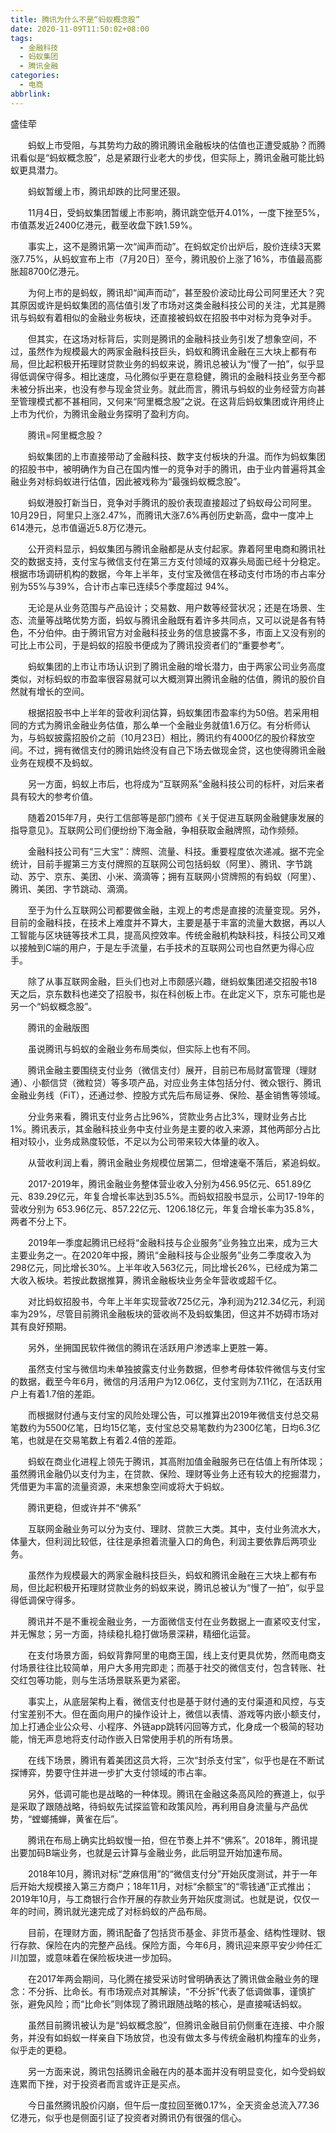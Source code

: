 ```yaml
---
title: 腾讯为什么不是“蚂蚁概念股”
date: 2020-11-09T11:50:02+08:00
tags:
  - 金融科技
  - 蚂蚁集团
  - 腾讯金融
categories:
  - 电商
abbrlink:
---
```


盛佳荦

　　蚂蚁上市受阻，与其势均力敌的腾讯腾讯金融板块的估值也正遭受威胁？而腾讯看似是“蚂蚁概念股”，总是紧跟行业老大的步伐，但实际上，腾讯金融可能比蚂蚁更具潜力。

　　蚂蚁暂缓上市，腾讯却跌的比阿里还狠。

　　11月4日，受蚂蚁集团暂缓上市影响，腾讯跳空低开4.01%，一度下挫至5%，市值蒸发近2400亿港元，截至收盘下跌1.59%。

　　事实上，这不是腾讯第一次“闻声而动”。在蚂蚁定价出炉后，股价连续3天累涨7.75%，从蚂蚁宣布上市（7月20日）至今，腾讯股价上涨了16%，市值最高膨胀超8700亿港元。

　　为何上市的是蚂蚁，腾讯却“闻声而动”，甚至股价波动比母公司阿里还大？究其原因或许是蚂蚁集团的高估值引发了市场对这类金融科技公司的关注，尤其是腾讯与蚂蚁有着相似的金融业务板块，还直接被蚂蚁在招股书中对标为竞争对手。

　　但其实，在这场对标背后，实则是腾讯的金融科技业务引发了想象空间，不过，虽然作为规模最大的两家金融科技巨头，蚂蚁和腾讯金融在三大块上都有布局，但比起积极开拓理财贷款业务的蚂蚁来说，腾讯总被认为“慢了一拍”，似乎显得低调保守得多。相比速度，马化腾似乎更在意稳健，腾讯的金融科技业务至今都未被分拆出来，也没有参与现金贷业务。就此而言，腾讯与蚂蚁的业务经营方向甚至管理模式都不甚相同，又何来“阿里概念股”之说。在这背后蚂蚁集团或许用终止上市为代价，为腾讯金融业务探明了盈利方向。

　　腾讯=阿里概念股？

　　蚂蚁集团的上市直接带动了金融科技、数字支付板块的升温。而作为蚂蚁集团的招股书中，被明确作为自己在国内惟一的竞争对手的腾讯，由于业内普遍将其金融业务对标蚂蚁进行估值，因此被戏称为“最强蚂蚁概念股”。

　　蚂蚁港股打新当日，竞争对手腾讯的股价表现直接超过了蚂蚁母公司阿里。10月29日，阿里只上涨2.47%，而腾讯大涨7.6%再创历史新高，盘中一度冲上614港元，总市值逼近5.8万亿港元。

　　公开资料显示，蚂蚁集团与腾讯金融都是从支付起家。靠着阿里电商和腾讯社交的数据支持，支付宝与微信支付在第三方支付领域的双寡头局面已经十分稳定。根据市场调研机构的数据，今年上半年，支付宝及微信在移动支付市场的市占率分别为55%与39%，合计市占率已连续5个季度超过 94%。

　　无论是从业务范围与产品设计；交易数、用户数等经营状况；还是在场景、生态、流量等战略优势方面，蚂蚁与腾讯金融既有着许多共同点，又可以说是各有特色，不分伯仲。由于腾讯官方对金融科技业务的信息披露不多，市面上又没有别的可比上市公司，于是蚂蚁的招股书便成为了腾讯投资者们的“重要参考”。

　　蚂蚁集团的上市让市场认识到了腾讯金融的增长潜力，由于两家公司业务高度类似，对标蚂蚁的市盈率很容易就可以大概测算出腾讯金融的估值，腾讯的股价自然就有增长的空间。

　　根据招股书中上半年的营收利润估算，蚂蚁集团市盈率约为50倍。若采用相同的方式为腾讯金融业务估值，那么单一个金融业务就值1.6万亿。有分析师认为，与蚂蚁披露招股价之前（10月23日）相比，腾讯约有4000亿的股价释放空间。不过，拥有微信支付的腾讯始终没有自己下场去做现金贷，这也使得腾讯金融业务在规模不及蚂蚁。

　　另一方面，蚂蚁上市后，也将成为“互联网系”金融科技公司的标杆，对后来者具有较大的参考价值。

　　随着2015年7月，央行工信部等是部门颁布《关于促进互联网金融健康发展的指导意见》。互联网公司们便纷纷下海金融，争相获取金融牌照，动作频频。

　　金融科技公司有“三大宝”：牌照、流量、科技。重要程度依次递减。据不完全统计，目前手握第三方支付牌照的互联网公司包括蚂蚁（阿里）、腾讯、字节跳动、苏宁、京东、美团、小米、滴滴等；拥有互联网小贷牌照的有蚂蚁（阿里）、腾讯、美团、字节跳动、滴滴。

　　至于为什么互联网公司都要做金融，主观上的考虑是直接的流量变现。另外，目前的金融科技，在技术上难度并不算大，主要是基于丰富的流量大数据，再以人工智能与区块链等技术工具，提高风控效率。传统金融机构缺科技，科技公司又难以接触到C端的用户，于是左手流量，右手技术的互联网公司也自然更为得心应手。

　　除了从事互联网金融，巨头们也对上市颇感兴趣，继蚂蚁集团递交招股书18天之后，京东数科也递交了招股书，拟在科创板上市。在此定义下，京东可能也是另一个“蚂蚁概念股”。

　　腾讯的金融版图

　　虽说腾讯与蚂蚁的金融业务布局类似，但实际上也有不同。

　　腾讯金融主要围绕支付业务（微信支付）展开，目前已布局财富管理（理财通）、小额信贷（微粒贷）等多项产品，对应业务主体包括分付、微众银行、腾讯金融业务线（FiT），还通过参、控股方式先后布局证券、保险、基金销售等领域。

　　分业务来看，腾讯支付业务占比96%，贷款业务占比3%，理财业务占比1%。腾讯表示，其金融科技业务中支付业务是主要的收入来源，其他两部分占比相对较小，业务成熟度较低，不足以为公司带来较大体量的收入。

　　从营收利润上看，腾讯金融业务规模位居第二，但增速毫不落后，紧追蚂蚁。

　　2017-2019年，腾讯金融业务整体营业收入分别为456.95亿元、651.89亿元、839.29亿元，年复合增长率达到35.5%。而蚂蚁招股书显示，公司17-19年的营收分别为 653.96亿元、857.22亿元、1206.18亿元，年复合增长率为35.8%，两者不分上下。

　　2019年一季度起腾讯已经将“金融科技与企业服务”业务独立出来，成为三大主要业务之一。在2020年中报，腾讯“金融科技与企业服务”业务二季度收入为298亿元，同比增长30%。上半年收入563亿元，同比增长26%，已经成为第二大收入板块。若按此数据推算，腾讯金融板块业务全年营收或超千亿。

　　对比蚂蚁招股书，今年上半年实现营收725亿元，净利润为212.34亿元，利润率为29%，尽管目前腾讯金融板块的营收尚不及蚂蚁集团，但这并不妨碍市场对其有良好预期。

　　另外，坐拥国民软件微信的腾讯在活跃用户渗透率上更胜一筹。

　　虽然支付宝与微信均未单独披露支付业务数据，但参考母体软件微信与支付宝的数据，截至今年6月，微信的月活用户为12.06亿，支付宝则为7.11亿，在活跃用户上有着1.7倍的差距。

　　而根据财付通与支付宝的风险处理公告，可以推算出2019年微信支付总交易笔数约为5500亿笔，日均15亿笔，支付宝总交易笔数约为2300亿笔，日均6.3亿笔，也就是在交易笔数上有着2.4倍的差距。

　　蚂蚁在商业化进程上领先于腾讯，其高附加值金融服务已在估值上有所体现；虽然腾讯金融仍以支付为主，在贷款、保险、理财等业务上还有较大的挖掘潜力，凭借更为丰富的流量资源，未来想象空间或将大于蚂蚁。

　　腾讯更稳，但或许并不“佛系”

　　互联网金融业务可以分为支付、理财、贷款三大类。其中，支付业务流水大，体量大，但利润比较低，往往是承担着流量入口的角色，利润主要依靠后两项业务。

　　虽然作为规模最大的两家金融科技巨头，蚂蚁和腾讯金融在三大块上都有布局，但比起积极开拓理财贷款业务的蚂蚁来说，腾讯总被认为“慢了一拍”，似乎显得低调保守得多。

　　腾讯并不是不重视金融业务，一方面微信支付在业务数据上一直紧咬支付宝，并无懈怠；另一方面，持续稳扎稳打做场景深耕，精细化运营。

　　在支付场景方面，蚂蚁背靠阿里的电商王国，线上支付更具优势，然而电商支付场景往往比较简单，用户大多用完即走；而基于社交的微信支付，包含转账、社交红包等功能，则与生活场景联系更为紧密。

　　事实上，从底层架构上看，微信支付也是基于财付通的支付渠道和风控，与支付宝差别不大。但在面向用户的操作设计上，微信以表情、游戏等内嵌小额支付，加上打通企业公众号、小程序、外链app跳转闪回等方式，化身成一个极简的轻功能，悄无声息地将支付动作嵌入日常使用手机的所有场景。

　　在线下场景，腾讯有着美团这员大将，三次“封杀支付宝”，似乎也是在不断试探博弈，势要守住并进一步扩大支付领域的市占率。

　　另外，低调可能也是战略的一种体现。腾讯在金融这条高风险的赛道上，似乎是采取了跟随战略，待蚂蚁先试探监管和政策风险，再利用自身流量与产品优势，“螳螂捕蝉，黄雀在后”。

　　腾讯在布局上确实比蚂蚁慢一拍，但在节奏上并不“佛系”。2018年，腾讯提出要加码B端业务，也就是云计算与金融业务，此后明显开始加速布局。

　　2018年10月，腾讯对标“芝麻信用”的“微信支付分”开始灰度测试，并于一年后开始大规模接入第三方商户；18年11月，对标“余额宝”的“零钱通”正式推出；2019年10月，与工商银行合作开展的存款业务开始灰度测试。也就是说，仅仅一年的时间，腾讯就光速完成了对标蚂蚁的产品布局。

　　目前，在理财方面，腾讯配备了包括货币基金、非货币基金、结构性理财、银行存款、保险在内的完整产品线。保险方面，今年6月，腾讯迎来原平安少帅任汇川加盟，或意味着在保险板块进一步加码。

　　在2017年两会期间，马化腾在接受采访时曾明确表达了腾讯做金融业务的理念：不分拆、比命长。有市场观点对其解读，“不分拆”代表了低调做事，谨慎扩张，避免风险；而“比命长”则体现了腾讯跟随战略的核心，是直接喊话蚂蚁。

　　虽然目前腾讯被认为是“蚂蚁概念股”，但腾讯金融目前仍侧重在连接、中介服务，并没有如蚂蚁一样亲自下场放贷，也没有做太多与传统金融机构撞车的业务，似乎走的更稳。

　　另一方面来说，腾讯包括腾讯金融在内的基本面并没有明显变化，如今受蚂蚁连累而下挫，对于投资者而言或许正是买点。

　　今日虽然腾讯股价闪崩，但午后一度拉回至微0.17%，全天资金总流入77.36亿港元，似乎也是侧面引证了投资者对腾讯仍有很强的信心。